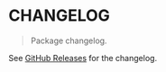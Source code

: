 # CHANGELOG

> Package changelog.

See [GitHub Releases](https://github.com/stdlib-js/assert-has-tostringtag-support/releases) for the changelog.